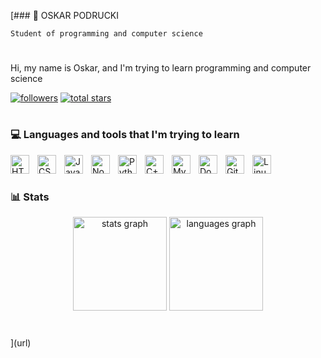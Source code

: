 [### 👋 OSKAR PODRUCKI

`Student of programming and computer science` 

#

Hi, my name is Oskar, and I'm trying to learn programming and computer science
 <p align="left">
      <a href="https://github.com/OskarPodrucki?tab=followers">
         <img alt="followers" title="Follow me on Github" src="https://custom-icon-badges.demolab.com/github/followers/OskarPodrucki?color=236ad3&labelColor=1155ba&style=for-the-badge&logo=person-add&label=Follow&logoColor=white"/></a>
      <a href="https://github.com/OskarPodrucki?tab=repositories&sort=stargazers">
         <img alt="total stars" title="Total stars on GitHub" src="https://custom-icon-badges.demolab.com/github/stars/OskarPodrucki?color=55960c&style=for-the-badge&labelColor=488207&logo=star"/></a>
   </p>

#

### 💻 Languages ​​and tools that I'm trying to learn

<img align="left" alt="HTML" width="30px" style="padding-right:10px;" src="https://cdn.jsdelivr.net/gh/devicons/devicon/icons/html5/html5-plain.svg" />
<img align="left" alt="CSS" width="30px" style="padding-right:10px;" src="https://cdn.jsdelivr.net/gh/devicons/devicon/icons/css3/css3-plain.svg" />
<img align="left" alt="JavaScript" width="30px" style="padding-right:10px;" src="https://cdn.jsdelivr.net/gh/devicons/devicon/icons/javascript/javascript-plain.svg" />
<img align="left" alt="NodeJS" width="30px" style="padding-right:10px;" src="https://cdn.jsdelivr.net/gh/devicons/devicon/icons/nodejs/nodejs-original.svg" />
<img align="left" alt="Python" width="30px" style="padding-right:10px;" src="https://cdn.jsdelivr.net/gh/devicons/devicon/icons/python/python-plain.svg" />
<img align="left" alt="C++" width="30px" style="padding-right:10px;" src="https://cdn.jsdelivr.net/gh/devicons/devicon/icons/cplusplus/cplusplus-line.svg" />
<img align="left" alt="MySQL" width="30px" style="padding-right:10px;" src="https://cdn.jsdelivr.net/gh/devicons/devicon/icons/mysql/mysql-original.svg" />
<img align="left" alt="Docker" width="30px" style="padding-right:10px;" src="https://cdn.jsdelivr.net/gh/devicons/devicon/icons/docker/docker-original.svg" />
<img align="left" alt="GitHub" width="30px" style="padding-right:10px;" src="https://cdn.jsdelivr.net/gh/devicons/devicon/icons/github/github-original.svg" />
<img align="left" alt="Linux" width="30px" style="padding-right:10px;" src="https://cdn.jsdelivr.net/gh/devicons/devicon/icons/linux/linux-original.svg" />
<br />

#

### 📊 Stats

<div align="center">
  <img src="https://github-readme-stats.vercel.app/api?username=OskarPodrucki&hide_title=false&hide_rank=false&show_icons=true&include_all_commits=true&count_private=true&disable_animations=false&theme=github_dark&locale=en&hide_border=false&order=1&custom_title=Stats" height="150" alt="stats graph"  />
  <img src="https://github-readme-stats.vercel.app/api/top-langs?username=OskarPodrucki&locale=pl&hide_title=false&layout=compact&card_width=320&langs_count=5&theme=github_dark&hide_border=false&order=2&custom_title=Languages" height="150" alt="languages graph"  />
</div>

#
](url)


